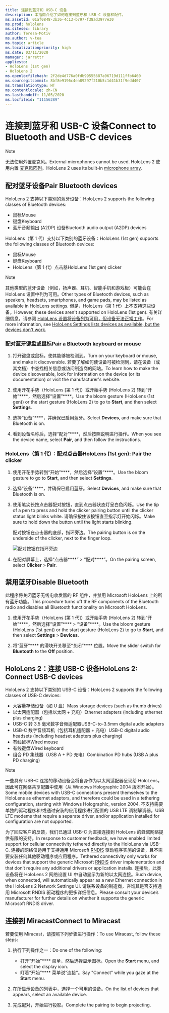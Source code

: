 ```yaml
---
title: 连接到蓝牙和 USB-C 设备
description: 本指南介绍了如何连接到蓝牙和 USB-C 设备和配件。
ms.assetid: 01af0848-3b36-4c13-b797-f38ad3977e30
ms.prod: hololens
ms.sitesec: library
author: Teresa-Motiv
ms.author: v-tea
ms.topic: article
ms.localizationpriority: high
ms.date: 03/11/2020
manager: jarrettr
appliesto:
- HoloLens (1st gen)
- HoloLens 2
ms.openlocfilehash: 2f2de4d776a0fdb99555687a96719d111ffb6460
ms.sourcegitcommit: 8bf8e9196c4ea89297f210b5c1d41b31f9edd407
ms.translationtype: HT
ms.contentlocale: zh-CN
ms.lasthandoff: 11/05/2020
ms.locfileid: "11156289"
---
```

# <span data-ttu-id="3b29f-103">连接到蓝牙和 USB-C 设备</span><span class="sxs-lookup"><span data-stu-id="3b29f-103">Connect to Bluetooth and USB-C devices</span></span>

> [!NOTE]
> <span data-ttu-id="3b29f-104">无法使用外置麦克风。</span><span class="sxs-lookup"><span data-stu-id="3b29f-104">External microphones cannot be used.</span></span> <span data-ttu-id="3b29f-105">HoloLens 2 使用内置 [麦克风阵列](hololens2-hardware.md#audio-and-speech)。</span><span class="sxs-lookup"><span data-stu-id="3b29f-105">HoloLens 2 uses its built-in [microphone array](hololens2-hardware.md#audio-and-speech).</span></span>

## <span data-ttu-id="3b29f-106">配对蓝牙设备</span><span class="sxs-lookup"><span data-stu-id="3b29f-106">Pair Bluetooth devices</span></span>

<span data-ttu-id="3b29f-107">HoloLens 2 支持以下类别的蓝牙设备：</span><span class="sxs-lookup"><span data-stu-id="3b29f-107">HoloLens 2 supports the following classes of Bluetooth devices:</span></span>

- <span data-ttu-id="3b29f-108">鼠标</span><span class="sxs-lookup"><span data-stu-id="3b29f-108">Mouse</span></span>
- <span data-ttu-id="3b29f-109">键盘</span><span class="sxs-lookup"><span data-stu-id="3b29f-109">Keyboard</span></span>
- <span data-ttu-id="3b29f-110">蓝牙音频输出 (A2DP) 设备</span><span class="sxs-lookup"><span data-stu-id="3b29f-110">Bluetooth audio output (A2DP) devices</span></span>

<span data-ttu-id="3b29f-111">HoloLens（第 1 代）支持以下类别的蓝牙设备：</span><span class="sxs-lookup"><span data-stu-id="3b29f-111">HoloLens (1st gen) supports the following classes of Bluetooth devices:</span></span>

- <span data-ttu-id="3b29f-112">鼠标</span><span class="sxs-lookup"><span data-stu-id="3b29f-112">Mouse</span></span>
- <span data-ttu-id="3b29f-113">键盘</span><span class="sxs-lookup"><span data-stu-id="3b29f-113">Keyboard</span></span>
- <span data-ttu-id="3b29f-114">HoloLens（第 1 代）点击器</span><span class="sxs-lookup"><span data-stu-id="3b29f-114">HoloLens (1st gen) clicker</span></span>

> [!NOTE]
> <span data-ttu-id="3b29f-115">其他类型的蓝牙设备（例如，扬声器、耳机、智能手机和游戏板）可能会在 HoloLens 设置中列为可用。</span><span class="sxs-lookup"><span data-stu-id="3b29f-115">Other types of Bluetooth devices, such as speakers, headsets, smartphones, and game pads, may be listed as available in HoloLens settings.</span></span> <span data-ttu-id="3b29f-116">但是，HoloLens（第 1 代）上不支持这些设备。</span><span class="sxs-lookup"><span data-stu-id="3b29f-116">However, these devices aren't supported on HoloLens (1st gen).</span></span> <span data-ttu-id="3b29f-117">有关详细信息，请参阅 [HoloLens 设置将设备列为可用，但设备无法正常工作](hololens-FAQ.md#hololens-settings-lists-devices-as-available-but-the-devices-dont-work)。</span><span class="sxs-lookup"><span data-stu-id="3b29f-117">For more information, see [HoloLens Settings lists devices as available, but the devices don't work](hololens-FAQ.md#hololens-settings-lists-devices-as-available-but-the-devices-dont-work).</span></span>

### <span data-ttu-id="3b29f-118">配对蓝牙键盘或鼠标</span><span class="sxs-lookup"><span data-stu-id="3b29f-118">Pair a Bluetooth keyboard or mouse</span></span>

1. <span data-ttu-id="3b29f-119">打开键盘或鼠标，使其能够被检测到。</span><span class="sxs-lookup"><span data-stu-id="3b29f-119">Turn on your keyboard or mouse, and make it discoverable.</span></span> <span data-ttu-id="3b29f-120">若要了解如何使设备可被检测到，请在设备（或其文档）中查找相关信息或访问制造商的网站。</span><span class="sxs-lookup"><span data-stu-id="3b29f-120">To learn how to make the device discoverable, look for information on the device (or its documentation) or visit the manufacturer's website.</span></span>

1. <span data-ttu-id="3b29f-121">使用开花手势（HoloLens [第 1 代]）或开始手势 (HoloLens 2) 转到“开始”\*\*\*\*，然后选择“设置”\*\*\*\*。</span><span class="sxs-lookup"><span data-stu-id="3b29f-121">Use the bloom gesture (HoloLens (1st gen)) or the start gesture (HoloLens 2) to go to **Start**, and then select **Settings**.</span></span>

1. <span data-ttu-id="3b29f-122">选择“设备”\*\*\*\*，并确保已启用蓝牙。</span><span class="sxs-lookup"><span data-stu-id="3b29f-122">Select **Devices**, and make sure that Bluetooth is on.</span></span>  

1. <span data-ttu-id="3b29f-123">看到设备名称后，选择“配对”\*\*\*\*，然后按照说明进行操作。</span><span class="sxs-lookup"><span data-stu-id="3b29f-123">When you see the device name, select **Pair**, and then follow the instructions.</span></span>

### <span data-ttu-id="3b29f-124">HoloLens（第 1 代）：配对点击器</span><span class="sxs-lookup"><span data-stu-id="3b29f-124">HoloLens (1st gen): Pair the clicker</span></span>

1. <span data-ttu-id="3b29f-125">使用开花手势转到“开始”\*\*\*\*，然后选择“设置”\*\*\*\*。</span><span class="sxs-lookup"><span data-stu-id="3b29f-125">Use the bloom gesture to go to **Start**, and then select **Settings**.</span></span>

1. <span data-ttu-id="3b29f-126">选择“设备”\*\*\*\*，并确保已启用蓝牙。</span><span class="sxs-lookup"><span data-stu-id="3b29f-126">Select **Devices**, and make sure that Bluetooth is on.</span></span>

1. <span data-ttu-id="3b29f-127">使用笔尖长按点击器配对按钮，直到点击器状态灯呈白色闪烁。</span><span class="sxs-lookup"><span data-stu-id="3b29f-127">Use the tip of a pen to press and hold the clicker pairing button until the clicker status light blinks white.</span></span> <span data-ttu-id="3b29f-128">请确保按住该按钮直至指示灯开始闪烁。</span><span class="sxs-lookup"><span data-stu-id="3b29f-128">Make sure to hold down the button until the light starts blinking.</span></span>  

   <span data-ttu-id="3b29f-129">配对按钮在点击器的底部，指环旁边。</span><span class="sxs-lookup"><span data-stu-id="3b29f-129">The pairing button is on the underside of the clicker, next to the finger loop.</span></span>
   
   ![配对按钮在指环旁边](images/use-hololens-clicker-1.png)
   
1. <span data-ttu-id="3b29f-131">在配对屏幕上，选择“点击器\*\*\*\*” > “配对\*\*\*\*”。</span><span class="sxs-lookup"><span data-stu-id="3b29f-131">On the pairing screen, select **Clicker** > **Pair**.</span></span>

## <span data-ttu-id="3b29f-132">禁用蓝牙</span><span class="sxs-lookup"><span data-stu-id="3b29f-132">Disable Bluetooth</span></span>

<span data-ttu-id="3b29f-133">此程序将关闭蓝牙无线电收发器的 RF 组件，并禁用 Microsoft HoloLens 上的所有蓝牙功能。</span><span class="sxs-lookup"><span data-stu-id="3b29f-133">This procedure turns off the RF components of the Bluetooth radio and disables all Bluetooth functionality on Microsoft HoloLens.</span></span>

1. <span data-ttu-id="3b29f-134">使用开花手势（HoloLens [第 1 代]）或开始手势 (HoloLens 2) 转到“开始”\*\*\*\*，然后选择“设置”\*\*\*\* > “设备”\*\*\*\*。</span><span class="sxs-lookup"><span data-stu-id="3b29f-134">Use the bloom gesture (HoloLens (1st gen)) or the start gesture (HoloLens 2) to go to **Start**, and then select **Settings** > **Devices**.</span></span>

1. <span data-ttu-id="3b29f-135">将“蓝牙”\*\*\*\* 的滑块开关移至“关闭”\*\*\*\* 位置。</span><span class="sxs-lookup"><span data-stu-id="3b29f-135">Move the slider switch for **Bluetooth** to the **Off** position.</span></span>

## <span data-ttu-id="3b29f-136">HoloLens 2：连接 USB-C 设备</span><span class="sxs-lookup"><span data-stu-id="3b29f-136">HoloLens 2: Connect USB-C devices</span></span>

<span data-ttu-id="3b29f-137">HoloLens 2 支持以下类别的 USB-C 设备：</span><span class="sxs-lookup"><span data-stu-id="3b29f-137">HoloLens 2 supports the following classes of USB-C devices:</span></span>

- <span data-ttu-id="3b29f-138">大容量存储设备（如 U 盘）</span><span class="sxs-lookup"><span data-stu-id="3b29f-138">Mass storage devices (such as thumb drives)</span></span>
- <span data-ttu-id="3b29f-139">以太网适配器（包括以太网 + 充电）</span><span class="sxs-lookup"><span data-stu-id="3b29f-139">Ethernet adapters (including ethernet plus charging)</span></span>
- <span data-ttu-id="3b29f-140">USB-C 转 3.5 毫米数字音频适配器</span><span class="sxs-lookup"><span data-stu-id="3b29f-140">USB-C-to-3.5mm digital audio adapters</span></span>
- <span data-ttu-id="3b29f-141">USB-C 数字音频耳机（包括耳机适配器 + 充电）</span><span class="sxs-lookup"><span data-stu-id="3b29f-141">USB-C digital audio headsets (including headset adapters plus charging)</span></span>
- <span data-ttu-id="3b29f-142">有线鼠标</span><span class="sxs-lookup"><span data-stu-id="3b29f-142">Wired mouse</span></span>
- <span data-ttu-id="3b29f-143">有线键盘</span><span class="sxs-lookup"><span data-stu-id="3b29f-143">Wired keyboard</span></span>
- <span data-ttu-id="3b29f-144">组合 PD 集线器（USB A + PD 充电）</span><span class="sxs-lookup"><span data-stu-id="3b29f-144">Combination PD hubs (USB A plus PD charging)</span></span>

> [!NOTE]
> <span data-ttu-id="3b29f-145">一些具有 USB-C 连接的移动设备会将自身作为以太网适配器呈现给 HoloLens，因此可在网络共享配置中使用（从 Windows Holographic 2004 版本开始）。</span><span class="sxs-lookup"><span data-stu-id="3b29f-145">Some mobile devices with USB-C connections present themselves to the HoloLens as ethernet adaptors, and therefore could be used in a tethering configuration, starting with Windows Holographic, version 2004.</span></span> <span data-ttu-id="3b29f-146">不支持需要单独的驱动程序和/或通过安装的应用程序进行配置的 USB LTE 调制解调器。</span><span class="sxs-lookup"><span data-stu-id="3b29f-146">USB LTE modems that require a separate driver, and/or application installed for configuration are not supported.</span></span>

<span data-ttu-id="3b29f-147">为了回应客户的反馈，我们已通过 USB-C 为直接连接到 HoloLens 的蜂窝网络提供有限的支持。</span><span class="sxs-lookup"><span data-stu-id="3b29f-147">In response to customer feedback, we have enabled limited support for cellular connectivity tethered directly to the HoloLens via USB-C.</span></span>  <span data-ttu-id="3b29f-148">连接的网络仅适用于支持通用 Microsoft [RNDIS](https://docs.microsoft.com/windows-hardware/drivers/network/overview-of-remote-ndis--rndis-) 驱动程序实施的设备，且不需要安装任何其他驱动程序或应用程序。</span><span class="sxs-lookup"><span data-stu-id="3b29f-148">Tethered connectivity only works for devices that support the generic Microsoft [RNDIS](https://docs.microsoft.com/windows-hardware/drivers/network/overview-of-remote-ndis--rndis-) driver implementation and that don’t require any additional drivers or application installs.</span></span>  <span data-ttu-id="3b29f-149">连接后，此类设备将在 HoloLens 2 网络设置 UI 中自动显示为新的以太网连接。</span><span class="sxs-lookup"><span data-stu-id="3b29f-149">Such device, when connected, will automatically appear as a new Ethernet connection in the HoloLens 2 Network Settings UI.</span></span> <span data-ttu-id="3b29f-150">请联系设备的制造商，咨询其是否支持通用 Microsoft RNDIS 驱动程序的更多详细信息。</span><span class="sxs-lookup"><span data-stu-id="3b29f-150">Please consult your device’s manufacturer for further details on whether it supports the generic Microsoft RNDIS driver.</span></span>

## <span data-ttu-id="3b29f-151">连接到 Miracast</span><span class="sxs-lookup"><span data-stu-id="3b29f-151">Connect to Miracast</span></span>

<span data-ttu-id="3b29f-152">若要使用 Miracast，请按照下列步骤进行操作：</span><span class="sxs-lookup"><span data-stu-id="3b29f-152">To use Miracast, follow these steps:</span></span>

1. <span data-ttu-id="3b29f-153">执行下列操作之一：</span><span class="sxs-lookup"><span data-stu-id="3b29f-153">Do one of the following:</span></span>  

   - <span data-ttu-id="3b29f-154">打开“开始”\*\*\*\* 菜单，然后选择显示图标。</span><span class="sxs-lookup"><span data-stu-id="3b29f-154">Open the **Start** menu, and select the display icon.</span></span>
   - <span data-ttu-id="3b29f-155">盯着“开始”\*\*\*\* 菜单说“连接”。</span><span class="sxs-lookup"><span data-stu-id="3b29f-155">Say "Connect" while you gaze at the **Start** menu.</span></span>  

1. <span data-ttu-id="3b29f-156">在所显示设备的列表中，选择一个可用的设备。</span><span class="sxs-lookup"><span data-stu-id="3b29f-156">On the list of devices that appears, select an available device.</span></span>

1. <span data-ttu-id="3b29f-157">完成配对，开始进行投影。</span><span class="sxs-lookup"><span data-stu-id="3b29f-157">Complete the pairing to begin projecting.</span></span>
